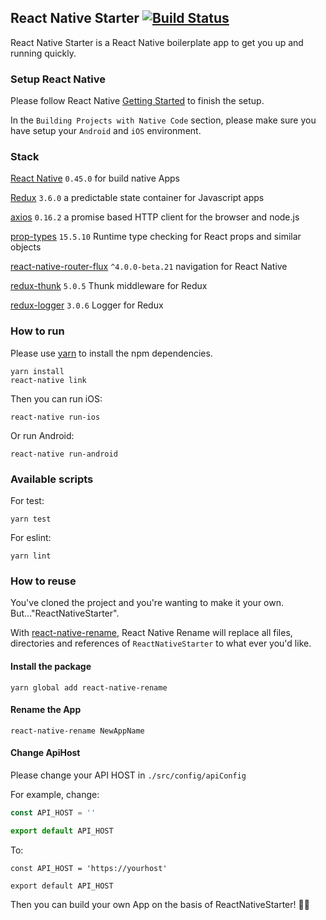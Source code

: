 ## React Native Starter  [![Build Status](https://travis-ci.org/hanpanpan200/react-native-starter.svg?branch=master)](https://travis-ci.org/hanpanpan200/react-native-starter)
React Native Starter is a React Native boilerplate app to get you up and running quickly.


### Setup React Native

Please follow React Native [Getting Started](https://facebook.github.io/react-native/docs/getting-started.html) to finish the setup.

In the `Building Projects with Native Code` section, please make sure you have setup your `Android` and `iOS` environment.

### Stack

[React Native](https://facebook.github.io/react-native/) `0.45.0` for build native Apps

[Redux](https://github.com/reactjs/redux) `3.6.0` a predictable state container for Javascript apps

[axios](https://github.com/mzabriskie/axios) `0.16.2` a promise based HTTP client for the browser and node.js

[prop-types](https://github.com/facebook/prop-types) `15.5.10` Runtime type checking for React props and similar objects

[react-native-router-flux](https://github.com/aksonov/react-native-router-flux) `^4.0.0-beta.21` navigation for React Native

[redux-thunk](https://github.com/gaearon/redux-thunk) `5.0.5` Thunk middleware for Redux

[redux-logger](https://github.com/evgenyrodionov/redux-logger) `3.0.6` Logger for Redux

### How to run

Please use [yarn](https://yarnpkg.com/en/) to install the npm dependencies.

```
yarn install
react-native link
```

Then you can run iOS:
```
react-native run-ios
```

Or run Android:
```
react-native run-android
```

### Available scripts

For test:

```
yarn test
```

For eslint:

```
yarn lint
```

### How to reuse

You've cloned the project and you're wanting to make it your own. But..."ReactNativeStarter".

With [react-native-rename](https://www.npmjs.com/package/react-native-rename), React Native Rename will replace all files, directories and references of `ReactNativeStarter` to what ever you'd like.

#### Install the package
```
yarn global add react-native-rename

```
#### Rename the App
```
react-native-rename NewAppName
```

#### Change ApiHost

Please change your API HOST in `./src/config/apiConfig`

For example, change:

```JavaScript
const API_HOST = ''

export default API_HOST

```
To:

```
const API_HOST = 'https://yourhost'

export default API_HOST

```

Then you can build your own App on the basis of ReactNativeStarter! 🙌🏻
